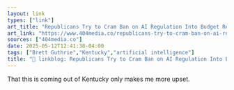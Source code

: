 ```yaml
---
layout: link
types: ["link"]
art_title: "Republicans Try to Cram Ban on AI Regulation Into Budget Reconciliation Bill"
art_link: "https://www.404media.co/republicans-try-to-cram-ban-on-ai-regulation-into-budget-reconciliation-bill/"
sources: ["404media.co"]
date: 2025-05-12T12:41:38-04:00
tags: ["Brett Guthrie","Kentucky","artificial intelligence"]
title: "🔗 linkblog: Republicans Try to Cram Ban on AI Regulation Into Budget Reconciliation Bill"
---
```

That this is coming out of Kentucky only makes me more upset.
